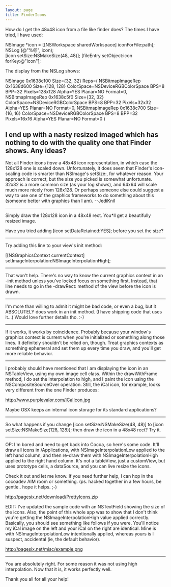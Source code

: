 ```yaml
---
layout: page
title: FinderIcons
---
```


How do I get the 48x48 icon from a file like finder does? The times I have tried, I have used:

    
NSImage *icon = [[NSWorkspace sharedWorkspace] iconForFile:path];
NSLog (@"%@", icon);	
[icon setSize:NSMakeSize(48, 48)];
[fileEntry setObject:icon forKey:@"icon"];


The display from the NSLog shows:

    
NSImage 0x1638c100 Size={32, 32} Reps=(
    NSBitmapImageRep 0x1638d600 Size={128, 128} ColorSpace=NSDeviceRGBColorSpace BPS=8 BPP=32 Pixels=128x128 Alpha=YES Planar=NO Format=0, 
    NSBitmapImageRep 0x1638c5f0 Size={32, 32} ColorSpace=NSDeviceRGBColorSpace BPS=8 BPP=32 Pixels=32x32 Alpha=YES Planar=NO Format=0, 
    NSBitmapImageRep 0x1638c700 Size={16, 16} ColorSpace=NSDeviceRGBColorSpace BPS=8 BPP=32 Pixels=16x16 Alpha=YES Planar=NO Format=0
)


I end up with a nasty resized imaged which has nothing to do with the quality one that Finder shows. Any ideas?
----
Not all Finder icons *have* a 48x48 icon representation, in which case the 128x128 one is scaled down. Unfortunately, it does seem that Finder's icon-scaling code is smarter than NSImage's     setSize:, for whatever reason. Your approach is correct, but the size you picked is somewhat unfortunate. 32x32 is a more common size (as your log shows), and 64x64 will scale much more nicely from 128x128. Or perhaps someone else could suggest a way to use one of the graphics frameworks to do something about this (someone better with graphics than I am). --JediKnil

----

Simply draw the 128x128 icon in a 48x48 rect. You*ll get a beautifully resized image.

Have you tried adding [icon setDataRetained:YES]; before you set the size?

----

Try adding this line to your view's init method:

    
[[NSGraphicsContext currentContext] setImageInterpolation:NSImageInterpolationHigh];


----

That won't help. There's no way to know the current graphics context in an -init method unless you've locked focus on something first. Instead, that line needs to go in the -drawRect: method of the view before the icon is drawn.

----

I'm more than willing to admit it might be bad code, or even a bug, but it ABSOLUTELY does work in an init method. (I have shipping code that uses it...) Would love further details tho. :-)

----

If it works, it works by coincidence. Probably because your window's graphics context is current when you're initialized or something along those lines. It definitely shouldn't be relied on, though. Treat graphics contexts as something ephemeral and set them up every time you draw, and you'll get more reliable behavior.

----

I probably should have mentioned that I am displaying the icon in an NSTableView, using my own image cell class. Within the drawWithFrame method, I do set the interpolation to high, and I paint the icon using the NSCompositeSourceOver operation. Still, the iCal icon, for example, looks very different from the one Finder produces:

http://www.purplevalor.com/iCalIcon.jpg

Maybe OSX keeps an internal icon storage for its standard applications?

----

So what happens if you change [icon setSize:NSMakeSize(48, 48)] to [icon setSize:NSMakeSize(128, 128)]; then draw the icon in a 48x48 rect?  Try it.

----

OP: I'm bored and need to get back into Cocoa, so here's some code. It'll draw all icons in /Applications, with NSImageInterpolationLow applied to the left hand column, and then re-draw them with NSImageInterpolationHigh applied to the right hand column. It's not a tableView, just a customView, but uses prototype cells, a dataSource, and you can live resize the icons.

Check it out and let me know. If you need further help, I can hop in the cocoadev AIM room or something. (ps. hacked together in a few hours, be gentle.. hope it helps. ;-)

http://pagesix.net/download/PrettyIcons.zip

EDIT: I've updated the sample code with an NSTextField showing the size of the icons. Also, the point of this whole app was to show that I don't think you're getting the NSImageInterpolationHigh value applied correctly. Basically, you should see something like follows if you were. You'll notice my iCal image on the left and your iCal on the right are identical. Mine is with NSImageInterpolationLow intentionally applied, whereas yours is I suspect, accidental (ie, the default behavior).

http://pagesix.net/misc/example.png

----

You are absolutely right. For some reason it was not using high interpolation. Now that it is, it works perfectly well. 

Thank you all for all your help!

